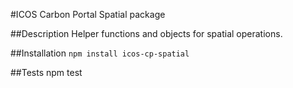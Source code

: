 #ICOS Carbon Portal Spatial package

##Description
Helper functions and objects for spatial operations.

##Installation
`npm install icos-cp-spatial`

##Tests
npm test